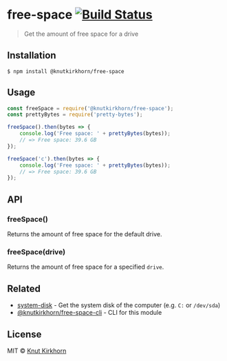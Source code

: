 # free-space [![Build Status](https://travis-ci.org/Knutakir/free-space.svg?branch=master)](https://travis-ci.org/Knutakir/free-space)
> Get the amount of free space for a drive

## Installation
```
$ npm install @knutkirkhorn/free-space
```

## Usage
```js
const freeSpace = require('@knutkirkhorn/free-space');
const prettyBytes = require('pretty-bytes');

freeSpace().then(bytes => {
    console.log('Free space: ' + prettyBytes(bytes));
    // => Free space: 39.6 GB
});

freeSpace('c').then(bytes => {
    console.log('Free space: ' + prettyBytes(bytes));
    // => Free space: 39.6 GB
});
```

## API
### freeSpace()
Returns the amount of free space for the default drive.

### freeSpace(drive)
Returns the amount of free space for a specified `drive`.

## Related
- [system-disk](https://github.com/Knutakir/system-disk) - Get the system disk of the computer (e.g. `C:` or `/dev/sda`)
- [@knutkirkhorn/free-space-cli](https://github.com/Knutakir/free-space-cli) - CLI for this module

## License
MIT © [Knut Kirkhorn](LICENSE)
